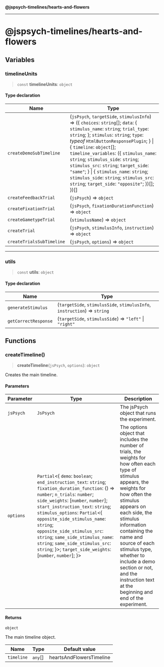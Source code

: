 **@jspsych-timelines/hearts-and-flowers**

***

# @jspsych-timelines/hearts-and-flowers

## Variables

### timelineUnits

> `const` **timelineUnits**: `object`

#### Type declaration

| Name | Type |
| ------ | ------ |
| <a id="createdemosubtimeline"></a> `createDemoSubTimeline` | (`jsPsych`, `targetSide`, `stimulusInfo`) => (\{ `choices`: `string`[]; `data`: \{ `stimulus_name`: `string`; `trial_type`: `string`; \}; `stimulus`: `string`; `type`: *typeof* `HtmlButtonResponsePlugin`; \} \| \{ `timeline`: `object`[]; `timeline_variables`: (\{ `stimulus_name`: `string`; `stimulus_side`: `string`; `stimulus_src`: `string`; `target_side`: `"same"`; \} \| \{ `stimulus_name`: `string`; `stimulus_side`: `string`; `stimulus_src`: `string`; `target_side`: `"opposite"`; \})[]; \})[] |
| <a id="createfeedbacktrial"></a> `createFeedbackTrial` | (`jsPsych`) => `object` |
| <a id="createfixationtrial"></a> `createFixationTrial` | (`jsPsych`, `fixationDurationFunction`) => `object` |
| <a id="creategametypetrial"></a> `createGametypeTrial` | (`stimulusName`) => `object` |
| <a id="createtrial"></a> `createTrial` | (`jsPsych`, `stimulusInfo`, `instruction`) => `object` |
| <a id="createtrialssubtimeline"></a> `createTrialsSubTimeline` | (`jsPsych`, `options`) => `object` |

***

### utils

> `const` **utils**: `object`

#### Type declaration

| Name | Type |
| ------ | ------ |
| <a id="generatestimulus"></a> `generateStimulus` | (`targetSide`, `stimulusSide`, `stimulusInfo`, `instruction`) => `string` |
| <a id="getcorrectresponse"></a> `getCorrectResponse` | (`targetSide`, `stimulusSide`) => `"left"` \| `"right"` |

## Functions

### createTimeline()

> **createTimeline**(`jsPsych`, `options`): `object`

Creates the main timeline.

#### Parameters

| Parameter | Type | Description |
| ------ | ------ | ------ |
| `jsPsych` | `JsPsych` | The jsPsych object that runs the experiment. |
| `options` | `Partial`\<\{ `demo`: `boolean`; `end_instruction_text`: `string`; `fixation_duration_function`: () => `number`; `n_trials`: `number`; `side_weights`: \[`number`, `number`\]; `start_instruction_text`: `string`; `stimulus_options`: `Partial`\<\{ `opposite_side_stimulus_name`: `string`; `opposite_side_stimulus_src`: `string`; `same_side_stimulus_name`: `string`; `same_side_stimulus_src`: `string`; \}\>; `target_side_weights`: \[`number`, `number`\]; \}\> | The options object that includes the number of trials, the weights for how often each type of stimulus appears, the weights for how often the stimulus appears on each side, the stimulus information containing the name and source of each stimulus type, whether to include a demo section or not, and the instruction text at the beginning and end of the experiment. |

#### Returns

`object`

The main timeline object.

| Name | Type | Default value |
| ------ | ------ | ------ |
| `timeline` | `any`[] | heartsAndFlowersTimeline |
